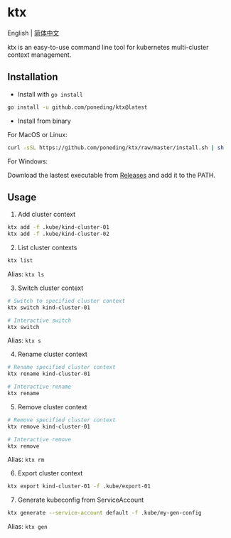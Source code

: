 # ktx

English | [简体中文](README_zh-CN.md)

ktx is an easy-to-use command line tool for kubernetes multi-cluster context management.

## Installation

- Install with `go install`

```bash
go install -u github.com/poneding/ktx@latest
```

- Install from binary

For MacOS or Linux:

```bash
curl -sSL https://github.com/poneding/ktx/raw/master/install.sh | sh
```

For Windows:

Download the lastest executable from [Releases](https://github.com/poneding/ktx/releases/latest) and add it to the PATH.

## Usage

1. Add cluster context

```bash
ktx add -f .kube/kind-cluster-01
ktx add -f .kube/kind-cluster-02
```

2. List cluster contexts

```bash
ktx list
```

Alias: `ktx ls`

3. Switch cluster context

```bash
# Switch to specified cluster context
ktx switch kind-cluster-01

# Interactive switch
ktx switch
```

Alias: `ktx s`

4. Rename cluster context

```bash
# Rename specified cluster context
ktx rename kind-cluster-01

# Interactive rename
ktx rename
```

5. Remove cluster context

```bash
# Remove specified cluster context
ktx remove kind-cluster-01

# Interactive remove
ktx remove
```

Alias: `ktx rm`

6. Export cluster context

```bash
ktx export kind-cluster-01 -f .kube/export-01
```

7. Generate kubeconfig from ServiceAccount

```bash
ktx generate --service-account default -f .kube/my-gen-config
```

Alias: `ktx gen`
